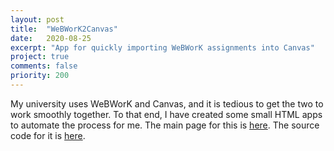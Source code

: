 ```yaml
---
layout: post
title:  "WeBWorK2Canvas"
date:   2020-08-25
excerpt: "App for quickly importing WeBWorK assignments into Canvas"
project: true
comments: false
priority: 200
---
```


My university uses WeBWorK and Canvas, and it is tedious to get the two to work smoothly together. To that end, I have created some small HTML apps to automate the process for me.
The main page for this is [here](https://jaywhite2357.github.io/WeBWorK2Canvas/). The source code for it is [here](https://github.com/JayWhite2357/WeBWorK2Canvas/).
